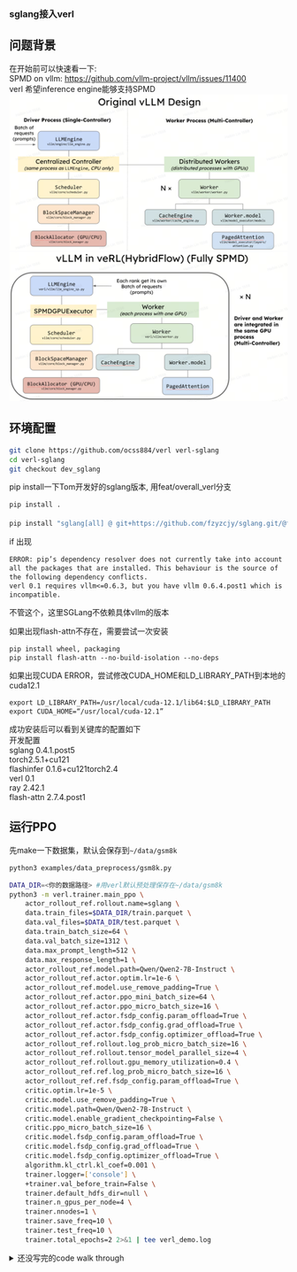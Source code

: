 ### sglang接入verl

## 问题背景
在开始前可以快速看一下:  
SPMD on vllm: https://github.com/vllm-project/vllm/issues/11400  
verl 希望inference engine能够支持SPMD
![alt text](image-1.png)
![alt text](image.png)


## 环境配置
```bash
git clone https://github.com/ocss884/verl verl-sglang
cd verl-sglang
git checkout dev_sglang
```
pip install一下Tom开发好的sglang版本, 用feat/overall_verl分支
```bash
pip install .

pip install "sglang[all] @ git+https://github.com/fzyzcjy/sglang.git/@feat/overall_verl#egg=sglang&subdirectory=python" torch==2.5.1+cu121 --extra-index-url https://download.pytorch.org/whl/cu121 --find-links https://flashinfer.ai/whl/cu121/torch2.4/flashinfer-python/
```

if 出现
```shell
ERROR: pip’s dependency resolver does not currently take into account all the packages that are installed. This behaviour is the source of the following dependency conflicts.
verl 0.1 requires vllm<=0.6.3, but you have vllm 0.6.4.post1 which is incompatible.
```
不管这个，这里SGLang不依赖具体vllm的版本  

如果出现flash-attn不存在，需要尝试一次安装
```
pip install wheel, packaging
pip install flash-attn --no-build-isolation --no-deps
```
如果出现CUDA ERROR，尝试修改CUDA_HOME和LD_LIBRARY_PATH到本地的cuda12.1

```
export LD_LIBRARY_PATH=/usr/local/cuda-12.1/lib64:$LD_LIBRARY_PATH
export CUDA_HOME=“/usr/local/cuda-12.1”
```

成功安装后可以看到关键库的配置如下  
开发配置  
sglang 0.4.1.post5  
torch2.5.1+cu121  
flashinfer 0.1.6+cu121torch2.4  
verl 0.1  
ray 2.42.1  
flash-attn 2.7.4.post1  

## 运行PPO

先make一下数据集，默认会保存到`~/data/gsm8k`
```bash
python3 examples/data_preprocess/gsm8k.py
```

```bash
DATA_DIR=<你的数据路径> #用verl默认预处理保存在~/data/gsm8k
python3 -m verl.trainer.main_ppo \
    actor_rollout_ref.rollout.name=sglang \
    data.train_files=$DATA_DIR/train.parquet \
    data.val_files=$DATA_DIR/test.parquet \
    data.train_batch_size=64 \
    data.val_batch_size=1312 \
    data.max_prompt_length=512 \
    data.max_response_length=1 \
    actor_rollout_ref.model.path=Qwen/Qwen2-7B-Instruct \
    actor_rollout_ref.actor.optim.lr=1e-6 \
    actor_rollout_ref.model.use_remove_padding=True \
    actor_rollout_ref.actor.ppo_mini_batch_size=64 \
    actor_rollout_ref.actor.ppo_micro_batch_size=16 \
    actor_rollout_ref.actor.fsdp_config.param_offload=True \
    actor_rollout_ref.actor.fsdp_config.grad_offload=True \
    actor_rollout_ref.actor.fsdp_config.optimizer_offload=True \
    actor_rollout_ref.rollout.log_prob_micro_batch_size=16 \
    actor_rollout_ref.rollout.tensor_model_parallel_size=4 \
    actor_rollout_ref.rollout.gpu_memory_utilization=0.4 \
    actor_rollout_ref.ref.log_prob_micro_batch_size=16 \
    actor_rollout_ref.ref.fsdp_config.param_offload=True \
    critic.optim.lr=1e-5 \
    critic.model.use_remove_padding=True \
    critic.model.path=Qwen/Qwen2-7B-Instruct \
    critic.model.enable_gradient_checkpointing=False \
    critic.ppo_micro_batch_size=16 \
    critic.model.fsdp_config.param_offload=True \
    critic.model.fsdp_config.grad_offload=True \
    critic.model.fsdp_config.optimizer_offload=True \
    algorithm.kl_ctrl.kl_coef=0.001 \
    trainer.logger=['console'] \
    +trainer.val_before_train=False \
    trainer.default_hdfs_dir=null \
    trainer.n_gpus_per_node=4 \
    trainer.nnodes=1 \
    trainer.save_freq=10 \
    trainer.test_freq=10 \
    trainer.total_epochs=2 2>&1 | tee verl_demo.log
```

<details>
<summary>还没写完的code walk through</summary>
veRL的训练流程——以PPO为例
入口：verl/trainer/main_ppo.py
main_ppo里调用main_task，这里各种mapping定义了后面要用要用的worker类（注意没初始化）
接着调用RayPPOTrainer的init_worker和fit，fit就是训练流程了

### RayPPOTrainer.init_worker
这里开始会有点绕，直接跳到
![alt text](image-2.png)  
可以看到遍历了resource pool to class，这里其实还是在对worker class做一些预处理，下面会逐个init_model critic, actor_rollout, ref, reword
这里开始会涉及sglang需要actor_rollout worker的修改  
跳到verl/worker/fsdp_workers.py，ActorRolloutRefWorker  



用vLLM跑个试运行  
首先需要设置一下vLLM的backend，目前vllm只能用xformers
```bash
export VLLM_ATTENTION_BACKEND=XFORMERS
```
</details>
